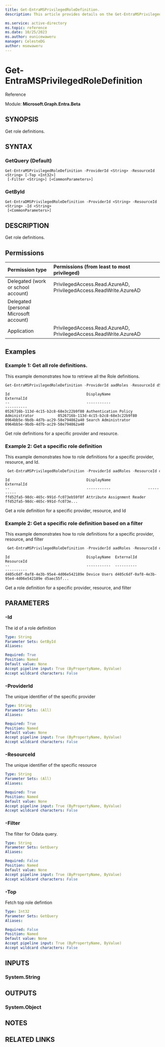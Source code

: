 ```yaml
---
title: Get-EntraMSPrivilegedRoleDefinition.
description: This article provides details on the Get-EntraMSPrivilegedRoleDefinition command.

ms.service: active-directory
ms.topic: reference
ms.date: 10/25/2023
ms.author: eunicewaweru
manager: CelesteDG
author: msewaweru
---
```


# Get-EntraMSPrivilegedRoleDefinition

Reference

Module: **Microsoft.Graph.Entra.Beta**

## SYNOPSIS
Get role definitions.

## SYNTAX

### GetQuery (Default)
```
Get-EntraMSPrivilegedRoleDefinition -ProviderId <String> -ResourceId <String> [-Top <Int32>]
 [-Filter <String>] [<CommonParameters>]
```

### GetById
```
Get-EntraDMSPrivilegedRoleDefinition -ProviderId <String> -ResourceId <String> -Id <String>
 [<CommonParameters>]
```

## DESCRIPTION
Get role definitions.

## Permissions

|Permission type      | Permissions (from least to most privileged)              |
|:--------------------|:---------------------------------------------------------|
|Delegated (work or school account) | PrivilegedAccess.Read.AzureAD, PrivilegedAccess.ReadWrite.AzureAD    |
|Delegated (personal Microsoft account) |     |
|Application | PrivilegedAccess.Read.AzureAD, PrivilegedAccess.ReadWrite.AzureAD |

## Examples

### Example 1: Get all role definitions.
    
This example demonstrates how to retrieve all the Role definitions.

```powershell
Get-EntraMSPrivilegedRoleDefinition -ProviderId aadRoles -ResourceId d5aec55f-2d12-4442-8d2f-ccca95d4390e -Top 2
```
```output
Id                                   DisplayName                                   ExternalId
--                                   -----------                                   ----------
0526716b-113d-4c15-b2c8-68e3c22b9f80 Authentication Policy Administrator           0526716b-113d-4c15-b2c8-68e3c22b9f80
0964bb5e-9bdb-4d7b-ac29-58e794862a40 Search Administrator                          0964bb5e-9bdb-4d7b-ac29-58e794862a40
```
Get role definitions for a specific provider and resource.

### Example 2: Get a specific role definition
    
This example demonstrates how to  role definitions for a specific provider, resource, and Id.

```powershell
 Get-EntraMSPrivilegedRoleDefinition -ProviderId aadRoles -ResourceId d5aec55f-2d12-4442-8d2f-ccca95d4390e -Id ffd52fa5-98dc-465c-991d-fc073eb59f8f
```
```output
Id                                   DisplayName                 ExternalId
--                                   -----------                 ----------
ffd52fa5-98dc-465c-991d-fc073eb59f8f Attribute Assignment Reader ffd52fa5-98dc-465c-991d-fc073e...
```
Get a role definition for a specific provider, resource, and Id

### Example 2: Get a specific role definition based on a filter

This example demonstrates how to  role definitions for a specific provider, resource, and filter

```powershell
 Get-EntraMSPrivilegedRoleDefinition -ProviderId aadRoles -ResourceId d5aec55f-2d12-4442-8d2f-ccca95d4390e -Filter "DisplayName eq 'Device Users'"
 ```
 ```output
Id                                   DisplayName  ExternalId                           ResourceId
--                                   -----------  ----------                           ----------
d405c6df-0af8-4e3b-95e4-4d06e542189e Device Users d405c6df-0af8-4e3b-95e4-4d06e542189e d5aec55f...
```

Get a role definition for a specific provider, resource, and filter

## PARAMETERS

### -Id
The id of a role definition

```yaml
Type: String
Parameter Sets: GetById
Aliases:

Required: True
Position: Named
Default value: None
Accept pipeline input: True (ByPropertyName, ByValue)
Accept wildcard characters: False
```

### -ProviderId
The unique identifier of the specific provider

```yaml
Type: String
Parameter Sets: (All)
Aliases:

Required: True
Position: Named
Default value: None
Accept pipeline input: True (ByPropertyName, ByValue)
Accept wildcard characters: False
```

### -ResourceId
The unique identifier of the specific resource

```yaml
Type: String
Parameter Sets: (All)
Aliases:

Required: True
Position: Named
Default value: None
Accept pipeline input: True (ByPropertyName, ByValue)
Accept wildcard characters: False
```

### -Filter
The filter for Odata query.

```yaml
Type: String
Parameter Sets: GetQuery
Aliases:

Required: False
Position: Named
Default value: None
Accept pipeline input: True (ByPropertyName, ByValue)
Accept wildcard characters: False
```

### -Top
Fetch top role defintion

```yaml
Type: Int32
Parameter Sets: GetQuery
Aliases:

Required: False
Position: Named
Default value: None
Accept pipeline input: True (ByPropertyName, ByValue)
Accept wildcard characters: False
```

## INPUTS

### System.String
## OUTPUTS

### System.Object
## NOTES

## RELATED LINKS

